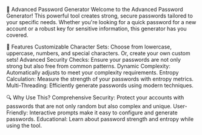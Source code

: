 🔐 Advanced Password Generator
Welcome to the Advanced Password Generator! This powerful tool creates strong, secure passwords tailored to your specific needs. Whether you're looking for a quick password for a new account or a robust key for sensitive information, this generator has you covered.

🌟 Features
Customizable Character Sets: Choose from lowercase, uppercase, numbers, and special characters. Or, create your own custom sets!
Advanced Security Checks: Ensure your passwords are not only strong but also free from common patterns.
Dynamic Complexity: Automatically adjusts to meet your complexity requirements.
Entropy Calculation: Measure the strength of your passwords with entropy metrics.
Multi-Threading: Efficiently generate passwords using modern techniques.

🔍 Why Use This?
Comprehensive Security: Protect your accounts with passwords that are not only random but also complex and unique.
User-Friendly: Interactive prompts make it easy to configure and generate passwords.
Educational: Learn about password strength and entropy while using the tool.
